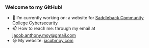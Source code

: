 ### Welcome to my GitHub!

- 🔭 I’m currently working on: a website for [Saddleback Community College Cybersecurity](https://github.com/EightBitByte/SCC-SaddlebackCyberClub)
- 📫 How to reach me: through my email at jacob.anthony.moy@gmail.com
- 😃 My website: [jacobmoy.com](https://www.jacobmoy.com)

<!--
**EightBitByte/EightBitByte** is a ✨ _special_ ✨ repository because its `README.md` (this file) appears on your GitHub profile.

Here are some ideas to get you started:

- 🔭 I’m currently working on ...
- 🌱 I’m currently learning ...
- 👯 I’m looking to collaborate on ...
- 🤔 I’m looking for help with ...
- 💬 Ask me about ...
- 📫 How to reach me: ...
- 😄 Pronouns: ...
- ⚡ Fun fact: ...
-->
